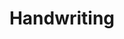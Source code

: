 ---
title: Handwriting
crosslinks:
- fountainpens
- PenmanshipPorn
- Calligraphy
- penmanshipporn
- shorthand
- translator
- AskReddit
- CrappyDesign
- osugame
- FunnyandSad
- interject
- funny
- ArtFundamentals
- todayilearned
- DID
- Blep
- Fountainpencirclejerk
- mildlywtf
- neography
---